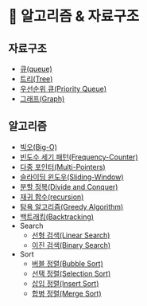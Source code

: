 # 📄 알고리즘 & 자료구조

## 자료구조

- [큐(queue)](<./data_structure/%ED%81%90(Queue).md>)
- [트리(Tree)](<./data_structure//%ED%8A%B8%EB%A6%AC(Tree).md>)
- [우선순위 큐(Priority Queue)](<./data_structure/%EC%9A%B0%EC%84%A0%EC%88%9C%EC%9C%84%20%ED%81%90(Priority%20Queue).md>)
- [그래프(Graph)](<./data_structure/%EA%B7%B8%EB%9E%98%ED%94%84(Graph).md>)

## 알고리즘

- [빅오(Big-O)](./Algorithm//BigO.md)
- [빈도수 세기 패턴(Frequency-Counter)](<./Algorithm/%EB%B9%88%EB%8F%84%EC%88%98%EC%84%B8%EA%B8%B0%20%ED%8C%A8%ED%84%B4(Frequency-Counter).md>)
- [다중 포인터(Multi-Pointers)](./Algorithm//%EB%8B%A4%EC%A4%91%ED%8F%AC%EC%9D%B8%ED%84%B0.md)
- [슬라이딩 윈도우(Sliding-Window)](./Algorithm//%EC%8A%AC%EB%9D%BC%EC%9D%B4%EB%94%A9%20%EC%9C%88%EB%8F%84%EC%9A%B0.md)
- [분할 정복(Divide and Conquer)](<./Algorithm/%EB%B6%84%ED%95%A0%20%EC%A0%95%EB%B3%B5(DivideandConquer).md>)
- [재귀 함수(recursion)](<./Algorithm/%EC%9E%AC%EA%B7%80%ED%95%A8%EC%88%98(recursion).md>)
- [탐욕 알고리즘(Greedy Algorithm)](<./Algorithm/%ED%83%90%EC%9A%95%20%EC%95%8C%EA%B3%A0%EB%A6%AC%EC%A6%98(Greedy%20Algorithm).md>)
- [백트래킹(Backtracking)](<./Algorithm/%EB%B0%B1%ED%8A%B8%EB%9E%98%ED%82%B9(Backtracking).md>)
- Search
  - [선형 검색(Linear Search)](<./Algorithm//%EC%84%A0%ED%98%95%20%EA%B2%80%EC%83%89(Linear%20Search).md>)
  - [이진 검색(Binary Search)](<./Algorithm//%EC%9D%B4%EC%A7%84%20%EA%B2%80%EC%83%89(Binary-Search).md>)
- Sort
  - [버블 정렬(Bubble Sort)](<./Algorithm/%EC%A0%95%EB%A0%AC/%EB%B2%84%EB%B8%94%20%EC%A0%95%EB%A0%AC(Bubble%20Sort).md>)
  - [선택 정렬(Selection Sort)](<./Algorithm/%EC%A0%95%EB%A0%AC/%EC%84%A0%ED%83%9D%20%EC%A0%95%EB%A0%AC(Selection%20Sort).md>)
  - [삽입 정렬(Insert Sort)](<./Algorithm/%EC%A0%95%EB%A0%AC/%EC%82%BD%EC%9E%85%20%EC%A0%95%EB%A0%AC(Insert%20Sort).md>)
  - [합병 정렬(Merge Sort)](<./Algorithm/%EC%A0%95%EB%A0%AC/%ED%95%A9%EB%B3%91%20%EC%A1%8D%EB%9F%B4(Merge%20Sort).md>)
